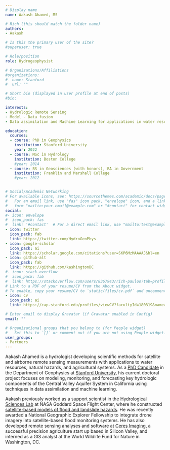 ```yaml
---
# Display name
name: Aakash Ahamed, MS

# Rich (this should match the folder name)
authors:
- Aakash

# Is this the primary user of the site?
#superuser: true

# Role/position
role: Hydrogeophysist

# Organizations/Affiliations
#organizations:
#- name: Stanford
#  url: ""

# Short bio (displayed in user profile at end of posts)
#bio: 

interests:
- Hydrologic Remote Sensing
- Model - Data fusion
- Data assimilation and Machine Learning for applications in water resources, natural hazards, and agriculture

education:
  courses:
  - course: PhD in Geophysics
    institution: Stanford University
    year: 2022
  - course: MSc in Hydrology
    institution: Boston College
    #year: 2014
  - course: BS in Geosciences (with honors), BA in Government
    institution: Franklin and Marshall College
    #year: 2012


# Social/Academic Networking
# For available icons, see: https://sourcethemes.com/academic/docs/page-builder/#icons
#   For an email link, use "fas" icon pack, "envelope" icon, and a link in the
#   form "mailto:your-email@example.com" or "#contact" for contact widget.
social:
#- icon: envelope
#  icon_pack: fas
#  link: '#contact'  # For a direct email link, use "mailto:test@example.org".
- icon: twitter
  icon_pack: fab
  link: https://twitter.com/HydroGeoPhys
- icon: google-scholar
  icon_pack: ai
  link: https://scholar.google.com/citations?user=SKP6MzMAAAAJ&hl=en
- icon: github-alt
  icon_pack: fab
  link: https://github.com/kashingtonDC
#- icon: stack-overflow
#  icon_pack: fab
#  link: https://stackoverflow.com/users/8367943/rich-pauloo?tab=profile
# Link to a PDF of your resume/CV from the About widget.
# To enable, copy your resume/CV to `static/files/cv.pdf` and uncomment the lines below.
- icon: cv
  icon_pack: ai
  link: https://cap.stanford.edu/profiles/viewCV?facultyId=180319&name=Aakash_Ahamed

# Enter email to display Gravatar (if Gravatar enabled in Config)
email: ""

# Organizational groups that you belong to (for People widget)
#   Set this to `[]` or comment out if you are not using People widget.
user_groups:
- Partners
---
```


Aakash Ahamed is a hydrologist developing scientific methods for satellite and airborne remote sensing measurements with applications to water resources, natural hazards, and agricultural systems. As a [PhD Candidate](https://earth.stanford.edu/people/aakash-ahamed) in the Department of Geophysics at [Stanford University](https://gemcenter.stanford.edu/), his current doctoral project focuses on modeling, monitoring, and forecasting key hydrologic components of the Central Valley Aquifer System in California using techniques in data assimilation and machine learning. 

Aakash previously worked as a support scientist in the [Hydrological Sciences Lab](https://science.gsfc.nasa.gov/earth/hydrology/) at NASA Goddard Space Flight Center, where he constructed [satellite-based models of flood and landslide hazards](https://www.nasa.gov/feature/goddard/2018/scientists-deploy-damage-assessment-tool-in-laos-relief-efforts/). He was recently awarded a National Geographic Explorer Fellowship to integrate drone imagery into satellite-based flood monitoring systems. He has also developed remote sensing analyses and software at [Ceres Imaging](https://www.ceresimaging.net/), a successful precision agriculture start up based in Silicon Valley, and interned as a GIS analyst at the World Wildlife Fund for Nature in Washington, DC.
